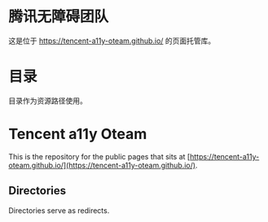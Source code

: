 # 腾讯无障碍团队
这是位于 https://tencent-a11y-oteam.github.io/ 的页面托管库。

# 目录
目录作为资源路径使用。

# Tencent a11y Oteam
This is the repository for the public pages that sits at [https://tencent-a11y-oteam.github.io/](https://tencent-a11y-oteam.github.io/).

## Directories
Directories serve as redirects.